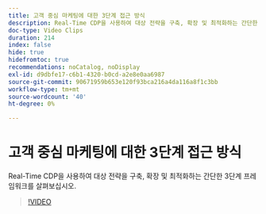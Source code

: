```yaml
---
title: 고객 중심 마케팅에 대한 3단계 접근 방식
description: Real-Time CDP을 사용하여 대상 전략을 구축, 확장 및 최적화하는 간단한 3단계 프레임워크를 살펴보십시오.
doc-type: Video Clips
duration: 214
index: false
hide: true
hidefromtoc: true
recommendations: noCatalog, noDisplay
exl-id: d9dbfe17-c6b1-4320-b0cd-a2e8e0aa6987
source-git-commit: 90671959b653e120f93bca216a4da116a8f1c3bb
workflow-type: tm+mt
source-wordcount: '40'
ht-degree: 0%

---
```


# 고객 중심 마케팅에 대한 3단계 접근 방식

Real-Time CDP을 사용하여 대상 전략을 구축, 확장 및 최적화하는 간단한 3단계 프레임워크를 살펴보십시오.

<!-- 72_S508_3442517_213_threephased-approach-to-audiencedriven-marketing -->
>[!VIDEO](https://video.tv.adobe.com/v/3458299/?learn=on&enablevpops=true)

